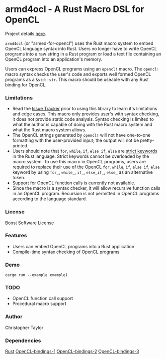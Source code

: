 <!-- Copyright (c) 2020 Christopher Taylor                                          -->
<!--                                                                                -->
<!--   Distributed under the Boost Software License, Version 1.0. (See accompanying -->
<!--   file LICENSE_1_0.txt or copy at http://www.boost.org/LICENSE_1_0.txt)        -->

# armd4ocl - A Rust Macro DSL for OpenCL

Project details [here](http://www.github.com/ct-clmsn/armd4ocl/).

`armd4ocl` (or "armed-for-opencl") uses the Rust macro system to embed
OpenCL language syntax into Rust. Users no longer have to write OpenCL
programs into a raw string in a Rust program or load a text file containing
an OpenCL program into an application's memory.

Users can express OpenCL programs using an `opencl!` macro. The `opencl!`
macro syntax checks the user's code and exports well formed OpenCL programs
as a `&std::str`. This macro should be useable with any Rust binding for
OpenCL.

### Limitations

* Read the [Issue Tracker](https://github.com/ct-clmsn/armd4ocl/issues) prior to using this library to learn
it's limitations and edge cases. This macro only provides user's with syntax
checking, it does not provide static code analysis. Syntax checking is limited
to what the author is capable of doing with the Rust macro system and what the
Rust macro system allows.
* The OpenCL strings generated by `opencl!` will not have one-to-one formatting
with the user-provided input; the output will not be pretty-printed.
* Users should note that `for`, `while`, `if`, `else if`, `else` are [strict keywords](https://doc.rust-lang.org/reference/keywords.html#strict-keywords) in the Rust language. Strict keywords cannot be overloaded by the macro system. To use this macro in OpenCL programs,
users are required to replace their use of the OpenCL `for`, `while`, `if`, `else if`, `else` keyword by using
`for_`, `while_`, `if_`, `else_if_`, `else_` as an alternative token.
* Support for OpenCL function calls is currently not available.
* Since the macro is a syntax checker, it will allow recursive function calls
in an OpenCL program. Recursion is not permitted in OpenCL programs according
to the language standard.

### License

Boost Software License

### Features

* Users can embed OpenCL programs into a Rust application
* Compile-time syntax checking of OpenCL programs

### Demo

`cargo run --example example1`

### TODO

* OpenCL function call support
* Procedural macro support

### Author

Christopher Taylor

### Dependencies
[Rust](https://www.rust-lang.org)
[OpenCL-bindings-1](https://crates.io/keywords/gpgpu)
[OpenCL-bindings-2](https://crates.io/search?q=OpenCL)
[OpenCL-bindings-3](https://crates.io/search?page=1&per_page=10&q=ocl)
